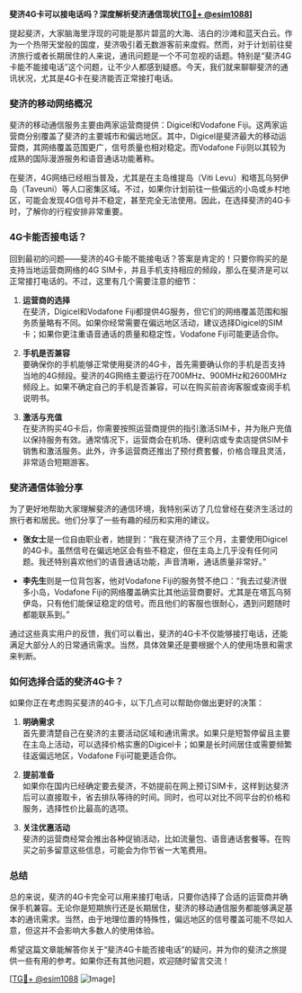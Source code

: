 **斐济4G卡可以接电话吗？深度解析斐济通信现状[[TG💪+ @esim1088](https://t.me/s/esim1088)]**

提起斐济，大家脑海里浮现的可能是那片碧蓝的大海、洁白的沙滩和蓝天白云。作为一个热带天堂般的国度，斐济吸引着无数游客前来度假。然而，对于计划前往斐济旅行或者长期居住的人来说，通讯问题是一个不可忽视的话题。特别是“斐济4G卡能不能接电话”这个问题，让不少人都感到疑惑。今天，我们就来聊聊斐济的通讯状况，尤其是4G卡在斐济能否正常接打电话。

### 斐济的移动网络概况

斐济的移动通信服务主要由两家运营商提供：Digicel和Vodafone Fiji。这两家运营商分别覆盖了斐济的主要城市和偏远地区。其中，Digicel是斐济最大的移动运营商，其网络覆盖范围更广，信号质量也相对稳定。而Vodafone Fiji则以其较为成熟的国际漫游服务和语音通话功能著称。

在斐济，4G网络已经相当普及，尤其是在主岛维提岛（Viti Levu）和塔瓦乌努伊岛（Taveuni）等人口密集区域。不过，如果你计划前往一些偏远的小岛或乡村地区，可能会发现4G信号并不稳定，甚至完全无法使用。因此，在选择斐济的4G卡时，了解你的行程安排非常重要。

### 4G卡能否接电话？

回到最初的问题——斐济的4G卡能不能接电话？答案是肯定的！只要你购买的是支持当地运营商网络的4G SIM卡，并且手机支持相应的频段，那么在斐济是可以正常接打电话的。不过，这里有几个需要注意的细节：

1. **运营商的选择**  
   在斐济，Digicel和Vodafone Fiji都提供4G服务，但它们的网络覆盖范围和服务质量略有不同。如果你经常需要在偏远地区活动，建议选择Digicel的SIM卡；如果你更注重语音通话的质量和稳定性，Vodafone Fiji可能更适合你。

2. **手机是否兼容**  
   要确保你的手机能够正常使用斐济的4G卡，首先需要确认你的手机是否支持当地的4G频段。斐济的4G网络主要运行在700MHz、900MHz和2600MHz频段上。如果不确定自己的手机是否兼容，可以在购买前咨询客服或查阅手机说明书。

3. **激活与充值**  
   在斐济购买4G卡后，你需要按照运营商提供的指引激活SIM卡，并为账户充值以保持服务有效。通常情况下，运营商会在机场、便利店或专卖店提供SIM卡销售和激活服务。此外，许多运营商还推出了预付费套餐，价格合理且灵活，非常适合短期游客。

### 斐济通信体验分享

为了更好地帮助大家理解斐济的通信环境，我特别采访了几位曾经在斐济生活过的旅行者和居民。他们分享了一些有趣的经历和实用的建议。

- **张女士**是一位自由职业者，她提到：“我在斐济待了三个月，主要使用Digicel的4G卡。虽然信号在偏远地区会有些不稳定，但在主岛上几乎没有任何问题。我还特别喜欢他们的语音通话功能，声音清晰，通话质量非常好。”

- **李先生**则是一位背包客，他对Vodafone Fiji的服务赞不绝口：“我去过斐济很多小岛，Vodafone Fiji的网络覆盖确实比其他运营商要好。尤其是在塔瓦乌努伊岛，只有他们能保证稳定的信号。而且他们的客服也很耐心，遇到问题随时都能联系到。”

通过这些真实用户的反馈，我们可以看出，斐济的4G卡不仅能够接打电话，还能满足大部分人的日常通讯需求。当然，具体效果还是要根据个人的使用场景和需求来判断。

### 如何选择合适的斐济4G卡？

如果你正在考虑购买斐济的4G卡，以下几点可以帮助你做出更好的决策：

1. **明确需求**  
   首先要清楚自己在斐济的主要活动区域和通讯需求。如果只是短暂停留且主要在主岛上活动，可以选择价格实惠的Digicel卡；如果是长时间居住或需要频繁往返偏远地区，Vodafone Fiji可能更适合你。

2. **提前准备**  
   如果你在国内已经确定要去斐济，不妨提前在网上预订SIM卡，这样到达斐济后可以直接取卡，省去排队等待的时间。同时，也可以对比不同平台的价格和服务，选择性价比最高的选项。

3. **关注优惠活动**  
   斐济的运营商经常会推出各种促销活动，比如流量包、语音通话套餐等。在购买之前多留意这些信息，可能会为你节省一大笔费用。

### 总结

总的来说，斐济的4G卡完全可以用来接打电话，只要你选择了合适的运营商并确保手机兼容。无论你是短期旅行还是长期居住，斐济的移动通信服务都能够满足基本的通讯需求。当然，由于地理位置的特殊性，偏远地区的信号覆盖可能不尽如人意，但这并不会影响大多数人的使用体验。

希望这篇文章能解答你关于“斐济4G卡能否接电话”的疑问，并为你的斐济之旅提供一些有用的参考。如果你还有其他问题，欢迎随时留言交流！

[[TG💪+ @esim1088](https://t.me/s/esim1088) ![Image](https://i.postimg.cc/4NQfJmqS/Snipaste-2025-05-13-00-14-12.png)]